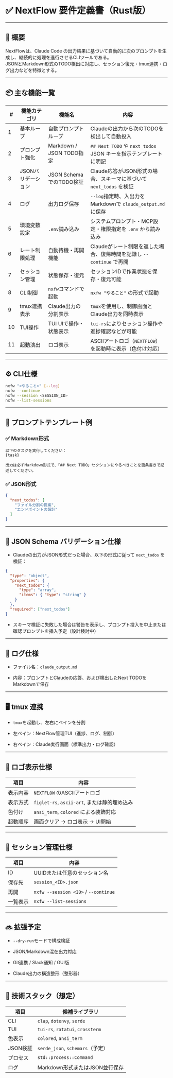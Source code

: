 # ✅ NextFlow 要件定義書（Rust版）

---

## 🔰 概要

NextFlowは、Claude Code の出力結果に基づいて自動的に次のプロンプトを生成し、継続的に処理を進行させるCLIツールである。  
JSONとMarkdown形式のTODO検出に対応し、セッション復元・tmux連携・ログ出力などを特徴とする。

---

## 📦 主な機能一覧

| #  | 機能カテゴリ        | 機能名                             | 内容                                                                 |
|----|---------------------|------------------------------------|----------------------------------------------------------------------|
| 1  | 基本ループ          | 自動プロンプトループ               | Claudeの出力から次のTODOを検出して自動投入                           |
| 2  | プロンプト強化      | Markdown / JSON TODO指定           | `## Next TODO` や `next_todos` JSON キーを指示テンプレートに明記       |
| 3  | JSONバリデーション | JSON SchemaでのTODO検証            | Claude応答がJSON形式の場合、スキーマに基づいて `next_todos` を検証   |
| 4  | ログ                | 出力ログ保存                       | `--log`指定時、入出力をMarkdownで `claude_output.md` に保存           |
| 5  | 環境変数設定        | `.env`読み込み                     | システムプロンプト・MCP設定・権限指定を `.env` から読み込み           |
| 6  | レート制限処理      | 自動待機・再開機能                 | Claudeがレート制限を返した場合、復帰時間を記録し `--continue` で再開 |
| 7  | セッション管理      | 状態保存・復元                     | セッションIDで作業状態を保存・復元可能                               |
| 8  | CLI制御             | `nxfw`コマンドで起動               | `nxfw "やること"` の形式で起動                                       |
| 9  | tmux連携表示        | Claude出力の分割表示               | `tmux`を使用し、制御画面とClaude出力を同時表示                        |
| 10 | TUI操作             | TUI UIで操作・状態表示            | `tui-rs`によりセッション操作や進捗確認などが可能                     |
| 11 | 起動演出            | ロゴ表示                           | ASCIIアートロゴ（`NEXTFLOW`）を起動時に表示（色付け対応）             |

---

## ⚙️ CLI仕様

```bash
nxfw "<やること>" [--log]
nxfw --continue
nxfw --session <SESSION_ID>
nxfw --list-sessions
````

---

## 📄 プロンプトテンプレート例

### ✅ Markdown形式

```
以下のタスクを実行してください：
{task}

出力は必ずMarkdown形式で、「## Next TODO」セクションにやるべきことを箇条書きで記述してください。
```

### ✅ JSON形式

```json
{
  "next_todos": [
    "ファイル分割の提案",
    "エンドポイントの設計"
  ]
}
```

---

## 🧪 JSON Schema バリデーション仕様

- Claudeの出力がJSON形式だった場合、以下の形式に従って `next_todos` を検証：
    

```json
{
  "type": "object",
  "properties": {
    "next_todos": {
      "type": "array",
      "items": { "type": "string" }
    }
  },
  "required": ["next_todos"]
}
```

- スキーマ検証に失敗した場合は警告を表示し、プロンプト投入を中止または確認プロンプトを挿入予定（設計検討中）
    

---

## 📁 ログ仕様

- ファイル名：`claude_output.md`
    
- 内容：プロンプトとClaudeの応答、および検出したNext TODOをMarkdownで保存
    

---

## 🖥️ tmux 連携

- `tmux`を起動し、左右にペインを分割
    
- 左ペイン：NextFlow管理TUI（進捗、ログ、制御）
    
- 右ペイン：Claude実行画面（標準出力・ログ確認）
    

---

## 🎨 ロゴ表示仕様

|項目|内容|
|---|---|
|表示内容|`NEXTFLOW` のASCIIアートロゴ|
|表示方式|`figlet-rs`, `ascii-art`, または静的埋め込み|
|色付け|`ansi_term`, `colored` による装飾対応|
|起動順序|画面クリア → ロゴ表示 → UI開始|

---

## 🧠 セッション管理仕様

|項目|内容|
|---|---|
|ID|UUIDまたは任意のセッション名|
|保存先|`session_<ID>.json`|
|再開|`nxfw --session <ID>` / `--continue`|
|一覧表示|`nxfw --list-sessions`|

---

## 🔜 拡張予定

- `--dry-run`モードで構成検証
    
- JSON/Markdown混在出力対応
    
- Git連携 / Slack通知 / GUI版
    
- Claude出力の構造整形（整形器）
    

---

## 🧰 技術スタック（想定）

|項目|候補ライブラリ|
|---|---|
|CLI|`clap`, `dotenvy`, `serde`|
|TUI|`tui-rs`, `ratatui`, `crossterm`|
|色表示|`colored`, `ansi_term`|
|JSON検証|`serde_json`, `schemars`（予定）|
|プロセス|`std::process::Command`|
|ログ|Markdown形式またはJSON並行保存|
